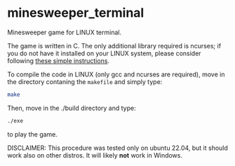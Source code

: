 # minesweeper_terminal

Minesweeper game for LINUX terminal.

The game is written in C. The only additional library required is ncurses; if you do not have it installed on your LINUX system, please consider following [these simple instructions](https://www.cyberciti.biz/faq/linux-install-ncurses-library-headers-on-debian-ubuntu-centos-fedora/ "Link for ncurses").

To compile the code in LINUX (only gcc and ncurses are required), move in the directory contaning the `makefile` and simply type:

```bash
make
```

Then, move in the ./build directory and type:

```bash
./exe
```

to play the game.

DISCLAIMER: This procedure was tested only on ubuntu 22.04, but it should work also on other distros. It will likely **not** work in Windows.
